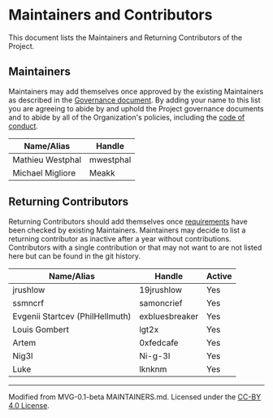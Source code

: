 # Maintainers and Contributors

This document lists the Maintainers and Returning Contributors of the Project.

## Maintainers

Maintainers may add themselves once approved by the existing Maintainers as described in the [Governance document](./GOVERNANCE.md). By adding your name to this list you are agreeing to abide by and uphold the Project governance documents and to abide by all of the Organization's policies, including the [code of conduct](../../CODE_OF_CONDUCT.md).

| **Name/Alias**   | **Handle** |
| ---------------- | ---------- |
| Mathieu Westphal | mwestphal  |
| Michael Migliore | Meakk      |

## Returning Contributors

Returning Contributors should add themselves once [requirements](./GOVERNANCE.md#12-returning-contributors) have been checked by existing Maintainers.
Maintainers may decide to list a returning contributor as inactive after a year without contributions.
Contributors with a single contribution or that may not want to are not listed here but can be found in the git history.

| **Name/Alias**                  | **Handle**     | **Active** |
| ------------------------------- | -------------- | ---------- |
| jrushlow                        | 19jrushlow     | Yes        |
| ssmncrf                         | samoncrief     | Yes        |
| Evgenii Startcev (PhilHellmuth) | exbluesbreaker | Yes        |
| Louis Gombert                   | lgt2x          | Yes        |
| Artem                           | 0xfedcafe      | Yes        |
| Nig3l                           | Ni-g-3l        | Yes        |
| Luke                            | lknknm         | Yes        |

---

Modified from MVG-0.1-beta MAINTAINERS.md. Licensed under the [CC-BY 4.0 License](https://creativecommons.org/licenses/by-sa/4.0/).
